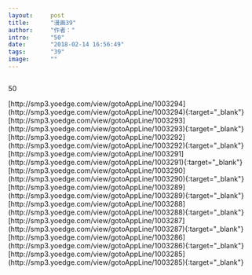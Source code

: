 ```yaml
---
layout:     post
title:      "漫画39"
author:     "作者："
intro:      "50"
date:       "2018-02-14 16:56:49"
tags:       "39"
image:      ""
---
```

<div style="text-align: center">
<p><img src=""/></p>
</div>
<p class="post-meta">
<span>50</span>
</p>
[http://smp3.yoedge.com/view/gotoAppLine/1003294](http://smp3.yoedge.com/view/gotoAppLine/1003294){:target="_blank"}
[http://smp3.yoedge.com/view/gotoAppLine/1003293](http://smp3.yoedge.com/view/gotoAppLine/1003293){:target="_blank"}
[http://smp3.yoedge.com/view/gotoAppLine/1003292](http://smp3.yoedge.com/view/gotoAppLine/1003292){:target="_blank"}
[http://smp3.yoedge.com/view/gotoAppLine/1003291](http://smp3.yoedge.com/view/gotoAppLine/1003291){:target="_blank"}
[http://smp3.yoedge.com/view/gotoAppLine/1003290](http://smp3.yoedge.com/view/gotoAppLine/1003290){:target="_blank"}
[http://smp3.yoedge.com/view/gotoAppLine/1003289](http://smp3.yoedge.com/view/gotoAppLine/1003289){:target="_blank"}
[http://smp3.yoedge.com/view/gotoAppLine/1003288](http://smp3.yoedge.com/view/gotoAppLine/1003288){:target="_blank"}
[http://smp3.yoedge.com/view/gotoAppLine/1003287](http://smp3.yoedge.com/view/gotoAppLine/1003287){:target="_blank"}
[http://smp3.yoedge.com/view/gotoAppLine/1003286](http://smp3.yoedge.com/view/gotoAppLine/1003286){:target="_blank"}
[http://smp3.yoedge.com/view/gotoAppLine/1003285](http://smp3.yoedge.com/view/gotoAppLine/1003285){:target="_blank"}


